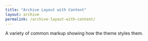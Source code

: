 ```yaml
---
title: "Archive Layout with Content"
layout: archive
permalink: /archive-layout-with-content/
---
```


A variety of common markup showing how the theme styles them.
